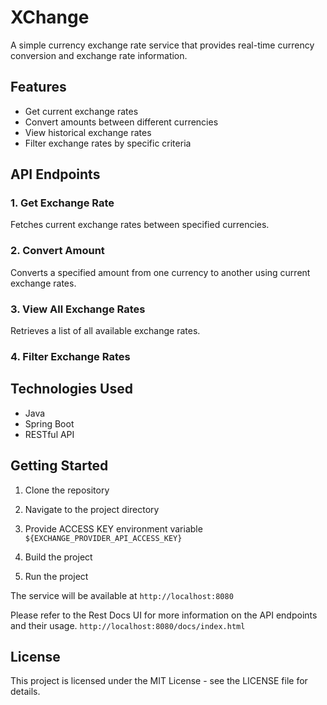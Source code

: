 # XChange

A simple currency exchange rate service that provides real-time currency conversion and exchange rate information.

## Features

- Get current exchange rates
- Convert amounts between different currencies
- View historical exchange rates
- Filter exchange rates by specific criteria

## API Endpoints

### 1. Get Exchange Rate

Fetches current exchange rates between specified currencies.

### 2. Convert Amount

Converts a specified amount from one currency to another using current exchange rates.

### 3. View All Exchange Rates

Retrieves a list of all available exchange rates.

### 4. Filter Exchange Rates

## Technologies Used

- Java
- Spring Boot
- RESTful API

## Getting Started

1. Clone the repository

2. Navigate to the project directory

3. Provide ACCESS KEY environment variable `${EXCHANGE_PROVIDER_API_ACCESS_KEY}`

4. Build the project

5. Run the project

The service will be available at `http://localhost:8080`

Please refer to the Rest Docs UI for more information on the API endpoints and their usage. `http://localhost:8080/docs/index.html`


## License

This project is licensed under the MIT License - see the LICENSE file for details.
